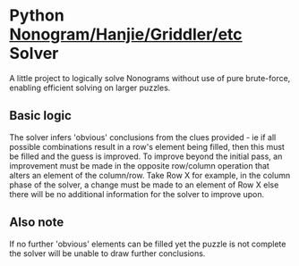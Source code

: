 # Python [Nonogram/Hanjie/Griddler/etc](https://en.wikipedia.org/wiki/Nonogram) Solver

A little project to logically solve Nonograms without use of pure brute-force, enabling efficient solving on larger puzzles.

## Basic logic

The solver infers 'obvious' conclusions from the clues provided - ie if all possible combinations result in a row's element being filled, then this must be filled and the guess is improved.
To improve beyond the initial pass, an improvement must be made in the opposite row/column operation that alters an element of the column/row.
Take Row X for example, in the column phase of the solver, a change must be made to an element of Row X else there will be no additional information for the solver to improve upon.

## Also note

If no further 'obvious' elements can be filled yet the puzzle is not complete the solver will be unable to draw further conclusions.
